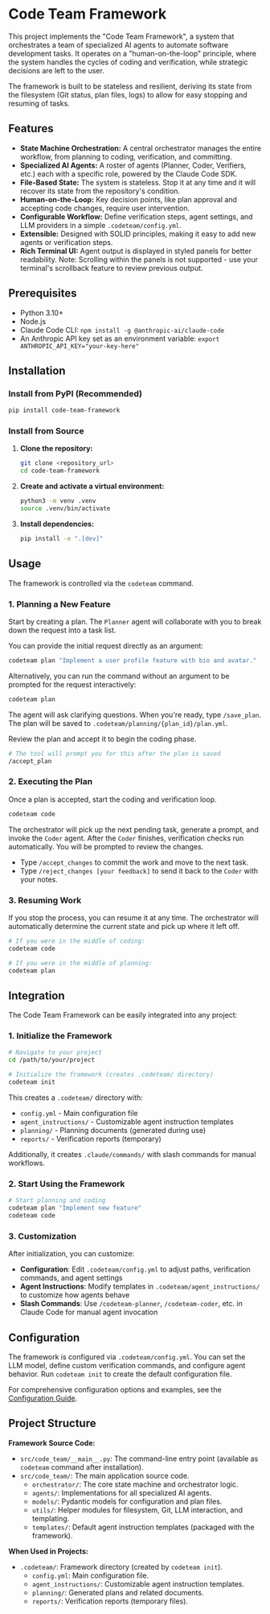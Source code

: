 # Code Team Framework

This project implements the "Code Team Framework", a system that orchestrates a team of specialized AI agents to automate software development tasks. It operates on a "human-on-the-loop" principle, where the system handles the cycles of coding and verification, while strategic decisions are left to the user.

The framework is built to be stateless and resilient, deriving its state from the filesystem (Git status, plan files, logs) to allow for easy stopping and resuming of tasks.

## Features

- **State Machine Orchestration:** A central orchestrator manages the entire workflow, from planning to coding, verification, and committing.
- **Specialized AI Agents:** A roster of agents (Planner, Coder, Verifiers, etc.) each with a specific role, powered by the Claude Code SDK.
- **File-Based State:** The system is stateless. Stop it at any time and it will recover its state from the repository's condition.
- **Human-on-the-Loop:** Key decision points, like plan approval and accepting code changes, require user intervention.
- **Configurable Workflow:** Define verification steps, agent settings, and LLM providers in a simple `.codeteam/config.yml`.
- **Extensible:** Designed with SOLID principles, making it easy to add new agents or verification steps.
- **Rich Terminal UI:** Agent output is displayed in styled panels for better readability. Note: Scrolling within the panels is not supported - use your terminal's scrollback feature to review previous output.

## Prerequisites

- Python 3.10+
- Node.js
- Claude Code CLI: `npm install -g @anthropic-ai/claude-code`
- An Anthropic API key set as an environment variable: `export ANTHROPIC_API_KEY="your-key-here"`

## Installation

### Install from PyPI (Recommended)

```bash
pip install code-team-framework
```

### Install from Source

1.  **Clone the repository:**
    ```bash
    git clone <repository_url>
    cd code-team-framework
    ```

2.  **Create and activate a virtual environment:**
    ```bash
    python3 -m venv .venv
    source .venv/bin/activate
    ```

3.  **Install dependencies:**
    ```bash
    pip install -e ".[dev]"
    ```

## Usage

The framework is controlled via the `codeteam` command.

### 1. Planning a New Feature

Start by creating a plan. The `Planner` agent will collaborate with you to break down the request into a task list.

You can provide the initial request directly as an argument:
```bash
codeteam plan "Implement a user profile feature with bio and avatar."
```

Alternatively, you can run the command without an argument to be prompted for the request interactively:
```bash
codeteam plan
```
The agent will ask clarifying questions. When you're ready, type `/save_plan`. The plan will be saved to `.codeteam/planning/{plan_id}/plan.yml`.

Review the plan and accept it to begin the coding phase.

```bash
# The tool will prompt you for this after the plan is saved
/accept_plan
```

### 2. Executing the Plan

Once a plan is accepted, start the coding and verification loop.

```bash
codeteam code
```

The orchestrator will pick up the next pending task, generate a prompt, and invoke the `Coder` agent. After the `Coder` finishes, verification checks run automatically. You will be prompted to review the changes.

-   Type `/accept_changes` to commit the work and move to the next task.
-   Type `/reject_changes [your feedback]` to send it back to the `Coder` with your notes.

### 3. Resuming Work

If you stop the process, you can resume it at any time. The orchestrator will automatically determine the current state and pick up where it left off.

```bash
# If you were in the middle of coding:
codeteam code

# If you were in the middle of planning:
codeteam plan
```

## Integration

The Code Team Framework can be easily integrated into any project:

### 1. Initialize the Framework

```bash
# Navigate to your project
cd /path/to/your/project

# Initialize the framework (creates .codeteam/ directory)
codeteam init
```

This creates a `.codeteam/` directory with:
- `config.yml` - Main configuration file
- `agent_instructions/` - Customizable agent instruction templates
- `planning/` - Planning documents (generated during use)
- `reports/` - Verification reports (temporary)

Additionally, it creates `.claude/commands/` with slash commands for manual workflows.

### 2. Start Using the Framework

```bash
# Start planning and coding
codeteam plan "Implement new feature"
codeteam code
```

### 3. Customization

After initialization, you can customize:
- **Configuration**: Edit `.codeteam/config.yml` to adjust paths, verification commands, and agent settings
- **Agent Instructions**: Modify templates in `.codeteam/agent_instructions/` to customize how agents behave
- **Slash Commands**: Use `/codeteam-planner`, `/codeteam-coder`, etc. in Claude Code for manual agent invocation

## Configuration

The framework is configured via `.codeteam/config.yml`. You can set the LLM model, define custom verification commands, and configure agent behavior. Run `codeteam init` to create the default configuration file.

For comprehensive configuration options and examples, see the [Configuration Guide](docs/CONFIGURATION.md).

## Project Structure

**Framework Source Code:**
-   `src/code_team/__main__.py`: The command-line entry point (available as `codeteam` command after installation).
-   `src/code_team/`: The main application source code.
    -   `orchestrator/`: The core state machine and orchestrator logic.
    -   `agents/`: Implementations for all specialized AI agents.
    -   `models/`: Pydantic models for configuration and plan files.
    -   `utils/`: Helper modules for filesystem, Git, LLM interaction, and templating.
    -   `templates/`: Default agent instruction templates (packaged with the framework).

**When Used in Projects:**
-   `.codeteam/`: Framework directory (created by `codeteam init`).
    -   `config.yml`: Main configuration file.
    -   `agent_instructions/`: Customizable agent instruction templates.
    -   `planning/`: Generated plans and related documents.
    -   `reports/`: Verification reports (temporary files).
